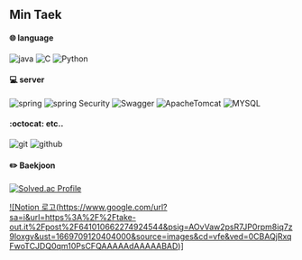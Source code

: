 ## Min Taek


#### :globe_with_meridians: language
![java](https://img.shields.io/badge/Java-3776AB?style=flat&logo=Java&logoColor=white)
![C](https://img.shields.io/badge/C-A8B9CC?style=flat&logo=c&logoColor=white)
![Python](https://img.shields.io/badge/Python-3776AB?style=flat&logo=Python&logoColor=white)

#### 💻 server
![spring](https://img.shields.io/badge/Spring_Boot-6DB33F?style=flat&logo=SpringBoot&logoColor=white)
![spring Security](https://img.shields.io/badge/Spring_Security-6DB33F?style=flat&logo=SpringSecurity&logoColor=white)
![Swagger](https://img.shields.io/badge/Swagger-85EA2D?style=flat&logo=Swagger&logoColor=white)
![ApacheTomcat](https://img.shields.io/badge/Apache_Tomcat-F8DC75?style=flat&logo=ApacheTomcat&logoColor=white)
![MYSQL](https://img.shields.io/badge/MySQL-4479A1?style=flat&logo=MySQL&logoColor=white)

#### :octocat: etc..
![git](https://img.shields.io/badge/Git-F05032?style=flat&logo=Git&logoColor=white)
![github](https://img.shields.io/badge/GitHub-181717?style=flat&logo=GitHub&logoColor=white)

#### :pencil2: Baekjoon
[![Solved.ac Profile](http://mazassumnida.wtf/api/generate_badge?boj=viva99)](https://solved.ac/viva99)

[![Notion 로고(https://www.google.com/url?sa=i&url=https%3A%2F%2Ftake-out.it%2Fpost%2F641010662274924544&psig=AOvVaw2psR7JP0rpm8iq7z9loxgv&ust=1669709120404000&source=images&cd=vfe&ved=0CBAQjRxqFwoTCJDQ0qm10PsCFQAAAAAdAAAAABAD)]](https://www.notion.so/Spring-Boot-72546daaa5724228bf9a1ad818c5a28f)

